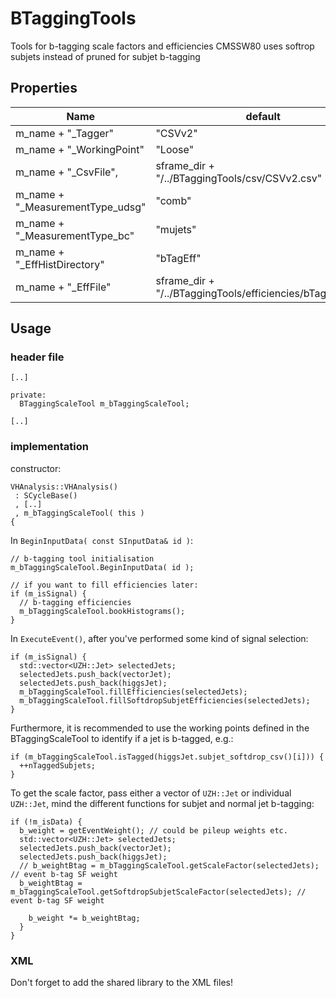# BTaggingTools
Tools for b-tagging scale factors and efficiencies
CMSSW80 uses softrop subjets instead of pruned for subjet b-tagging 

## Properties

| Name                             | default              |
| -------------------------------- | -------------------- |
| m_name + "_Tagger"               | "CSVv2" |
| m_name + "_WorkingPoint"         |  "Loose" |
| m_name + "_CsvFile",             | sframe_dir + "/../BTaggingTools/csv/CSVv2.csv" |
| m_name + "_MeasurementType_udsg" | "comb" |
| m_name + "_MeasurementType_bc"   | "mujets" |
| m_name + "_EffHistDirectory"     | "bTagEff" |
| m_name + "_EffFile"              | sframe_dir + "/../BTaggingTools/efficiencies/bTagEffs.root" |

## Usage

### header file

```#include "../BTaggingTools/include/BTaggingScaleTool.h"
[..]

private:
  BTaggingScaleTool m_bTaggingScaleTool;

[..]
```

### implementation

constructor:
```
VHAnalysis::VHAnalysis()
 : SCycleBase()
 , [..]
 , m_bTaggingScaleTool( this )
{
```

In `BeginInputData( const SInputData& id )`:
```
// b-tagging tool initialisation
m_bTaggingScaleTool.BeginInputData( id );

// if you want to fill efficiencies later:
if (m_isSignal) {
  // b-tagging efficiencies
  m_bTaggingScaleTool.bookHistograms();
}
```

In `ExecuteEvent()`, after you've performed some kind of signal selection:
```
if (m_isSignal) {
  std::vector<UZH::Jet> selectedJets;
  selectedJets.push_back(vectorJet);
  selectedJets.push_back(higgsJet);
  m_bTaggingScaleTool.fillEfficiencies(selectedJets);
  m_bTaggingScaleTool.fillSoftdropSubjetEfficiencies(selectedJets);
}
```

Furthermore, it is recommended to use the working points defined in the BTaggingScaleTool to identify if a jet is b-tagged, e.g.:
```
if (m_bTaggingScaleTool.isTagged(higgsJet.subjet_softdrop_csv()[i])) {
  ++nTaggedSubjets;
}
```

To get the scale factor, pass either a vector of `UZH::Jet` or individual `UZH::Jet`, mind the different functions for subjet and normal jet b-tagging:
```
if (!m_isData) {
  b_weight = getEventWeight(); // could be pileup weights etc.
  std::vector<UZH::Jet> selectedJets;
  selectedJets.push_back(vectorJet);
  selectedJets.push_back(higgsJet);
  // b_weightBtag = m_bTaggingScaleTool.getScaleFactor(selectedJets); // event b-tag SF weight
  b_weightBtag = m_bTaggingScaleTool.getSoftdropSubjetScaleFactor(selectedJets); // event b-tag SF weight
    
    b_weight *= b_weightBtag;
  }
}
```

### XML

Don't forget to add the shared library to the XML files!
